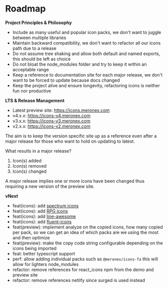 # Roadmap

**Project Principles & Philosophy**
- Include as many useful and popular icon packs,  we don't want to juggle between multiple libraries
- Maintain backward compatibility, we don't want to refactor all our icons path due to a release 
- Do not assume tree shaking and allow both default and named exports, this should be left as choice  
- Do not bloat the node_modules folder and try to keep it within an acceptable range
- Keep a reference to documentation site for each major release, we don't want to be forced to update because docs changed 
- Keep the project alive and ensure longevity, refactoring icons is neither fun nor productive

**LTS & Release Management**

- Latest preview site: https://icons.meronex.com
- v4.x.x: https://icons-v4.meronex.com
- v3.x.x: https://icons-v3.meronex.com
- v2.x.x: https://icons-v2.meronex.com

The aim is to keep the version specific site up as a reference even after a major release for those who want to hold
on updating to latest.

What results in a major release?

1. Icon(s) added
2. Icon(s) removed
3. Icon(s) changed 

A major release implies one or more icons have been changed thus requiring a new version of the preview site. 

**vNext** 

- feat(icons): add [spectrum icons](https://lachlanjc.com/spectrum-icons/)
- feat(icons): add [RPG icons](http://nagoshiashumari.github.io/Rpg-Awesome/)
- feat(icons): add [line-awesome](https://github.com/icons8/line-awesome)
- feat(icons): add [fluent-icons](https://github.com/microsoft/fluentui-system-icons)
- feat(preview): implement analyze on the copied icons, how many copied per pack, so we can get an idea of 
which packs are we using the most and then optimize 
- feat(preview): make the copy code string configurable depending on the icons being imported
- feat: better typescript support
- perf: allow adding individual packs such as ```@meronex/icons-fa``` this will allow for lighters 
node_modules
- refactor: remove references for react_icons npm from the demo and preview site
- refactor: remove references netlify since surged is used instead
 

